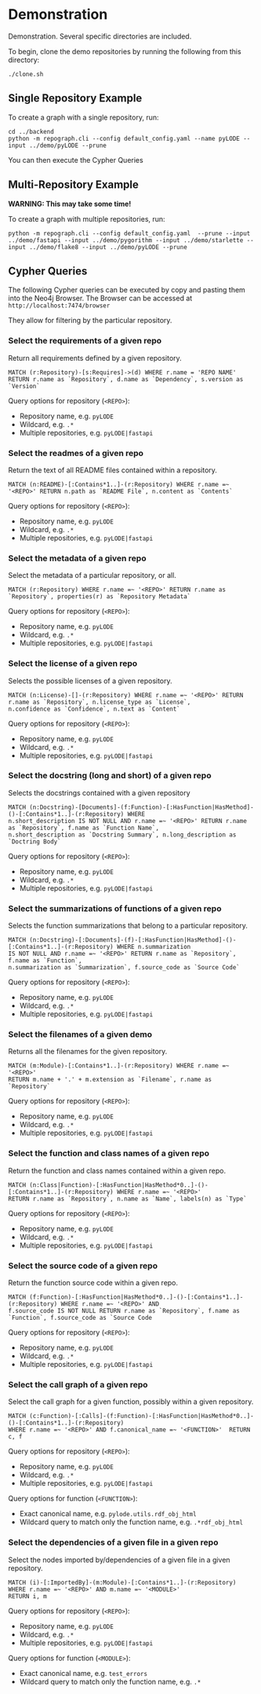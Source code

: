 # Demonstration

Demonstration. Several specific directories are included.

To begin, clone the demo repositories by running the following from this directory:

```shell
./clone.sh
```

## Single Repository Example

To create a graph with a single repository, run:

```shell
cd ../backend
python -m repograph.cli --config default_config.yaml --name pyLODE --input ../demo/pyLODE --prune
```

You can then execute the Cypher Queries

## Multi-Repository Example

**WARNING: This may take some time!**

To create a graph with multiple repositories, run:

```shell
python -m repograph.cli --config default_config.yaml  --prune --input ../demo/fastapi --input ../demo/pygorithm --input ../demo/starlette --input ../demo/flake8 --input ../demo/pyLODE --prune
```

## Cypher Queries

The following Cypher queries can be executed by copy and pasting them into the
Neo4j Browser. The Browser can be accessed at `http://localhost:7474/browser`

They allow for filtering by the particular repository.

### Select the requirements of a given repo

Return all requirements defined by a given repository.

```
MATCH (r:Repository)-[s:Requires]->(d) WHERE r.name = 'REPO NAME' RETURN r.name as `Repository`, d.name as `Dependency`, s.version as `Version`
```

Query options for repository (`<REPO>`):

- Repository name, e.g. `pyLODE`
- Wildcard, e.g. `.*`
- Multiple repositories, e.g. `pyLODE|fastapi`

### Select the readmes of a given repo

Return the text of all README files contained within a repository.

```
MATCH (n:README)-[:Contains*1..]-(r:Repository) WHERE r.name =~ '<REPO>' RETURN n.path as `README File`, n.content as `Contents`
```

Query options for repository (`<REPO>`):

- Repository name, e.g. `pyLODE`
- Wildcard, e.g. `.*`
- Multiple repositories, e.g. `pyLODE|fastapi`

### Select the metadata of a given repo

Select the metadata of a particular repository, or all.

```
MATCH (r:Repository) WHERE r.name =~ '<REPO>' RETURN r.name as `Repository`, properties(r) as `Repository Metadata`
```

Query options for repository (`<REPO>`):

- Repository name, e.g. `pyLODE`
- Wildcard, e.g. `.*`
- Multiple repositories, e.g. `pyLODE|fastapi`

### Select the license of a given repo

Selects the possible licenses of a given repository.

```
MATCH (n:License)-[]-(r:Repository) WHERE r.name =~ '<REPO>' RETURN r.name as `Repository`, n.license_type as `License`,
n.confidence as `Confidence`, n.text as `Content`
```

Query options for repository (`<REPO>`):

- Repository name, e.g. `pyLODE`
- Wildcard, e.g. `.*`
- Multiple repositories, e.g. `pyLODE|fastapi`

### Select the docstring (long and short) of a given repo

Selects the docstrings contained with a given repository

```
MATCH (n:Docstring)-[Documents]-(f:Function)-[:HasFunction|HasMethod]-()-[:Contains*1..]-(r:Repository) WHERE
n.short_description IS NOT NULL AND r.name =~ '<REPO>' RETURN r.name as `Repository`, f.name as `Function Name`,
n.short_description as `Docstring Summary`, n.long_description as `Doctring Body`
```

Query options for repository (`<REPO>`):

- Repository name, e.g. `pyLODE`
- Wildcard, e.g. `.*`
- Multiple repositories, e.g. `pyLODE|fastapi`

### Select the summarizations of functions of a given repo

Selects the function summarizations that belong to a particular repository.

```
MATCH (n:Docstring)-[:Documents]-(f)-[:HasFunction|HasMethod]-()-[:Contains*1..]-(r:Repository) WHERE n.summarization
IS NOT NULL AND r.name =~ '<REPO>' RETURN r.name as `Repository`, f.name as `Function`,
n.summarization as `Summarization`, f.source_code as `Source Code`
```

Query options for repository (`<REPO>`):

- Repository name, e.g. `pyLODE`
- Wildcard, e.g. `.*`
- Multiple repositories, e.g. `pyLODE|fastapi`

### Select the filenames of a given demo

Returns all the filenames for the given repository.

```
MATCH (m:Module)-[:Contains*1..]-(r:Repository) WHERE r.name =~ '<REPO>'
RETURN m.name + '.' + m.extension as `Filename`, r.name as `Repository`
```

Query options for repository (`<REPO>`):

- Repository name, e.g. `pyLODE`
- Wildcard, e.g. `.*`
- Multiple repositories, e.g. `pyLODE|fastapi`

### Select the function and class names of a given repo

Return the function and class names contained within a given repo.

```
MATCH (n:Class|Function)-[:HasFunction|HasMethod*0..]-()-[:Contains*1..]-(r:Repository) WHERE r.name =~ '<REPO>'
RETURN r.name as `Repository`, n.name as `Name`, labels(n) as `Type`
```

Query options for repository (`<REPO>`):

- Repository name, e.g. `pyLODE`
- Wildcard, e.g. `.*`
- Multiple repositories, e.g. `pyLODE|fastapi`

### Select the source code of a given repo

Return the function source code within a given repo.

```
MATCH (f:Function)-[:HasFunction|HasMethod*0..]-()-[:Contains*1..]-(r:Repository) WHERE r.name =~ '<REPO>' AND
f.source_code IS NOT NULL RETURN r.name as `Repository`, f.name as `Function`, f.source_code as `Source Code
```

Query options for repository (`<REPO>`):

- Repository name, e.g. `pyLODE`
- Wildcard, e.g. `.*`
- Multiple repositories, e.g. `pyLODE|fastapi`

### Select the call graph of a given repo

Select the call graph for a given function, possibly within a given repository.

```
MATCH (c:Function)-[:Calls]-(f:Function)-[:HasFunction|HasMethod*0..]-()-[:Contains*1..]-(r:Repository)
WHERE r.name =~ '<REPO>' AND f.canonical_name =~ '<FUNCTION>'  RETURN c, f
```

Query options for repository (`<REPO>`):

- Repository name, e.g. `pyLODE`
- Wildcard, e.g. `.*`
- Multiple repositories, e.g. `pyLODE|fastapi`

Query options for function (`<FUNCTION>`):

- Exact canonical name, e.g. `pylode.utils.rdf_obj_html`
- Wildcard query to match only the function name, e.g. `.*rdf_obj_html`

### Select the dependencies of a given file in a given repo

Select the nodes imported by/dependencies of a given file in a given repository.

```
MATCH (i)-[:ImportedBy]-(m:Module)-[:Contains*1..]-(r:Repository) WHERE r.name =~ '<REPO>' AND m.name =~ '<MODULE>'
RETURN i, m
```

Query options for repository (`<REPO>`):

- Repository name, e.g. `pyLODE`
- Wildcard, e.g. `.*`
- Multiple repositories, e.g. `pyLODE|fastapi`

Query options for function (`<MODULE>`):

- Exact canonical name, e.g. `test_errors`
- Wildcard query to match only the function name, e.g. `.*`
